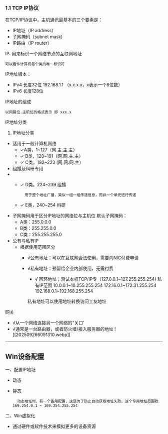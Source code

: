 
### 1.1  TCP IP协议

在TCP/IP协议中，主机通讯最基本的三个要素是：
* IP地址（IP address）
* 子网掩码（subnet mask)
* IP路由（IP router）
	
IP: 用来标识一个网络节点的互联网地址

	可以看作计算机每个类的唯一标识符
	
IP地址版本：
* IPv4 长度32位 192.168.1.1 （x.x.x.x，x表示一个8位数）
* IPv6 长度128位 

IP地址的组成

	以网路位.主机位的格式表示 即 xxx.x

IP地址分类
1. IP地址分类
 * 适用于一般计算机网络 
	+ ✓A类，1~127（网.主.主.主）
	+ ✓ B类，128~191（网.网.主.主） 
	+ ✓ C类，192~223  (网.网.网.主）
* 组播及科研专用
* 
	* ✓ D类，224~239 组播 
	
			用于整个地址广播，类似一组一组传递信息，而非一个单元进行传递
	* ✓ E类，240~254 科研
* 子网掩码用于区分IP地址的网络位与主机位
	默认子网掩码： 
	* A类：255.0.0.0 
	* B类：255.255.0.0
	* C类：255.255.255.0
* 公有与私有IP 
	* 根据使用范围区分
		* √公有地址：可以在互联网合法使用，需要向NIC付费申请 
		* √私有地址：预留给企业内部使用，无需付费
			* √ 回环地址：测试本机TCP/IP专（127.0.0.1~127.255.255.254)
		私有IP范围
		10.0.0.1~10.255.255.254
		172.16.0.1~172.31.255.254
		192.168.0.1~192.168.255.254

			私有地址可以使用地址转换访问工友地址
			
网关
* √从一个网络连接另一个网络的“关口’
* √通常是一台路由器，或者防火墙/接入服务器的地址
![[202509266091310.webp]]



---
## Win设备配置

一、配置IP地址

* 动态
* 静态

		动态地址时，有一个备用配置，这是为了防止自动获取地址失败。这个专用地址范围欸169.254.0.1 ~ 169.254.255.254

二、Win虚拟化

* 通过硬件或软件技术来模拟更多的设备资源